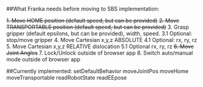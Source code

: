 ##What Franka needs before moving to SBS implementation:

~~1. Move HOME position (default speed, but can be provided)~~
~~2. Move TRANSPORTABLE position (default speed, but can be provided)~~
3. Grasp gripper (default epsilons, but can be provided), width, speed.
3.1 Optional: stop/move gripper
4. Move Cartesian x,y,z ABSOLUTE
4.1 Optional: rx, ry, rz
5. Move Cartesian x,y,z RELATIVE dislocation
5.1 Optional rx, ry, rz
~~6. Move Joint Angles~~ 
7. Lock/Unlock outside of browser app
8. Switch auto/manual mode outside of browser app


##Currently implemented:
setDefaultBehavior
moveJointPos
moveHome
moveTransportable
readRobotState
readEEpose
